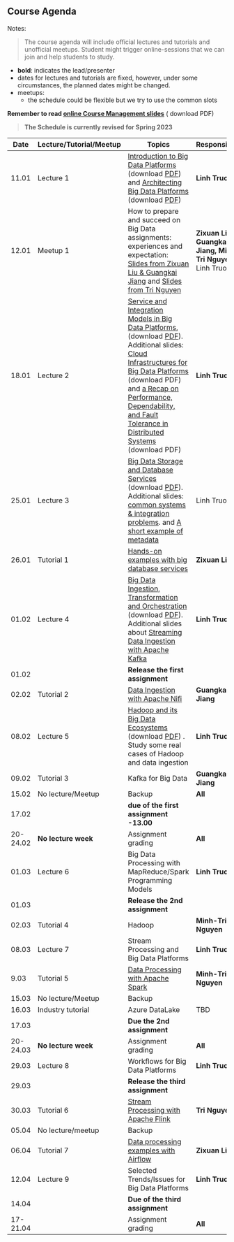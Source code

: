 ## Course Agenda

Notes:
> The course agenda will include official lectures and tutorials and unofficial meetups. Student might trigger online-sessions that we can join and help students to study.
- **bold**: indicates the lead/presenter
- dates for lectures and tutorials are fixed, however, under some circumstances,  the planned dates might be changed.
- meetups:
  - the schedule could be flexible but we try to use the common slots

**Remember to read [online Course Management slides](https://bit.ly/cse4640management)** ( download PDF)


>**The Schedule is currently revised for Spring 2023**

Date    | Lecture/Tutorial/Meetup  | Topics | Responsibles
--------|--------------|-------|---------
11.01   |Lecture 1  | [Introduction to Big Data Platforms](https://bit.ly/bdp23-L1-1) (download [PDF](lecturenotes/pdfs/module1-lecture1-1-intro-v0.4.0.pdf)) and [Architecting Big Data Platforms](https://bit.ly/bdp23-L1-2) (download [PDF](lecturenotes/pdfs/module1-lecture1-2-architectingbigplatforms-v0.4.pdf)) | **Linh Truong**
12.01  |Meetup 1 | How to prepare and succeed on Big Data assignments: experiences and expectation: [Slides from Zixuan Liu & Guangkai Jiang](lecturenotes/pdfs/LiuJiang_howtosucceed.pdf) and [Slides from Tri Nguyen](lecturenotes/pdfs/TriNguyen_howtosucceed.pdf)| **Zixuan Liu, Guangkai Jiang, Minh-Tri Nguyen**, Linh Truong
18.01  |Lecture 2  | [Service and Integration Models in Big Data Platforms](https://bit.ly/bdp23-L2), (download [PDF](lecturenotes/pdfs/module1-lecture2-0-integrationbdp-v0.4.pdf)). Additional slides: [Cloud Infrastructures for Big Data Platforms](https://bit.ly/3jLwb99) (download PDF) and [a Recap on Performance, Dependability, and Fault Tolerance in Distributed Systems](https://bit.ly/3id1F7B) (download PDF)| **Linh Truong**
25.01  |Lecture 3  | [Big Data Storage and Database Services](https://bit.ly/bdp23-L3) (download [PDF](lecturenotes/pdfs/module2-lecture3-bigdatastoragedatabase-v0.4.pdf)). Additional slides: [common systems & integration problems](https://bit.ly/3R0Bga4). and [A short example of metadata](https://aalto.cloud.panopto.eu/Panopto/Pages/Viewer.aspx?id=e54ba118-53c1-4097-9b12-acc2013ddb4f)| Linh Truong
26.01  |Tutorial 1 | [Hands-on examples with big database services](https://version.aalto.fi/gitlab/bigdataplatforms/cs-e4640/-/tree/master/tutorials/consistency)|  **Zixuan Liu**
01.02   |Lecture 4 | [Big Data Ingestion, Transformation and Orchestration](https://bit.ly/bdp23-L4) (download [PDF](lecturenotes/pdfs/module2-lecture4-ingestionandtransformation-v0.4.pdf)). Additional slides about [Streaming Data Ingestion with Apache Kafka](https://bit.ly/3RgKajT) | **Linh Truong**
01.02  |   | **Release the first assignment**
02.02  | Tutorial 2  | [Data Ingestion with Apache Nifi](https://version.aalto.fi/gitlab/bigdataplatforms/cs-e4640/-/tree/master/tutorials/nifi)| **Guangkai Jiang**
08.02  |Lecture 5 | [Hadoop and its Big Data Ecosystems](https://bit.ly/bpd23-L5) (download [PDF](lecturenotes/pdfs/module3-lecture5-hadoop-v0.4.pdf)) . Study some real cases of Hadoop and data ingestion| **Linh Truong**
09.02  |Tutorial 3 | Kafka for Big Data| **Guangkai Jiang**
15.02  | No lecture/Meetup | Backup| **All**
17.02  |   |  **due of the first assignment -13.00**
20-24.02  |  **No lecture week** | Assignment grading| **All**
01.03  |Lecture 6  | Big Data Processing with MapReduce/Spark Programming Models| **Linh Truong**
01.03  |   | **Release the 2nd assignment**
02.03  | Tutorial 4 |Hadoop | **Minh-Tri Nguyen**
08.03  |Lecture 7 | Stream Processing and Big Data Platforms| **Linh Truong**
9.03  |Tutorial 5 | [Data Processing with Apache Spark](tutorials/spark/README.md)  | **Minh-Tri Nguyen**
15.03  |No lecture/Meetup|Backup | 
16.03  |Industry tutorial| Azure DataLake | TBD 
17.03  |   | **Due the 2nd assignment**  |   |
|20-24.03   | **No lecture week**  | Assignment grading  | **All**  |
29.03  |Lecture 8 | Workflows for Big Data Platforms | **Linh Truong**
29.03  |   | **Release the third assignment**
30.03  |Tutorial 6| [Stream Processing with Apache Flink](tutorials/streamingwithflink/README.md) | **Tri Nguyen**
05.04  |  No lecture/meetup | Backup  |   |   |
06.04  |Tutorial 7| [Data processing examples with Airflow](https://version.aalto.fi/gitlab/bigdataplatforms/cs-e4640/-/tree/master/tutorials/airflow/)| **Zixuan Liu**
12.04  |Lecture 9 | Selected Trends/Issues for Big Data Platforms | **Linh Truong**
14.04  | | **Due of the third assignment**
17-21.04  |   | Assignment grading| **All**
